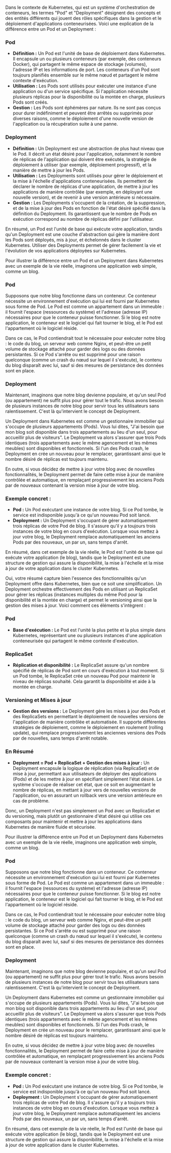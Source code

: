 Dans le contexte de Kubernetes, qui est un système d'orchestration de conteneurs, les termes "Pod" et "Deployment" désignent des concepts et des entités différents qui jouent des rôles spécifiques dans la gestion et le déploiement d'applications conteneurisées. Voici une explication de la différence entre un Pod et un Deployment :

### Pod
- **Définition :** Un Pod est l'unité de base de déploiement dans Kubernetes. Il encapsule un ou plusieurs conteneurs (par exemple, des conteneurs Docker), qui partagent le même espace de stockage (volumes), l'adresse IP et les informations de port. Les conteneurs d'un Pod sont toujours planifiés ensemble sur le même nœud et partagent le même contexte d'exécution.
- **Utilisation :** Les Pods sont utilisés pour exécuter une instance d'une application ou d'un service spécifique. Si l'application nécessite plusieurs réplicas pour la disponibilité ou la montée en charge, plusieurs Pods sont créés.
- **Gestion :** Les Pods sont éphémères par nature. Ils ne sont pas conçus pour durer indéfiniment et peuvent être arrêtés ou supprimés pour diverses raisons, comme le déploiement d'une nouvelle version de l'application ou la récupération suite à une panne.

### Deployment
- **Définition :** Un Deployment est une abstraction de plus haut niveau que le Pod. Il décrit un état désiré pour l'application, notamment le nombre de réplicas de l'application qui doivent être exécutés, la stratégie de déploiement à utiliser (par exemple, déploiement progressif), et la manière de mettre à jour les Pods.
- **Utilisation :** Les Deployments sont utilisés pour gérer le déploiement et la mise à l'échelle d'applications conteneurisées. Ils permettent de déclarer le nombre de réplicas d'une application, de mettre à jour les applications de manière contrôlée (par exemple, en déployant une nouvelle version), et de revenir à une version antérieure si nécessaire.
- **Gestion :** Les Deployments s'occupent de la création, de la suppression, et de la mise à jour des Pods en fonction de l'état désiré spécifié dans la définition du Deployment. Ils garantissent que le nombre de Pods en exécution correspond au nombre de réplicas défini par l'utilisateur.

En résumé, un Pod est l'unité de base qui exécute votre application, tandis qu'un Deployment est une couche d'abstraction qui gère la manière dont les Pods sont déployés, mis à jour, et échelonnés dans le cluster Kubernetes. Utiliser des Deployments permet de gérer facilement la vie et l'évolution de vos applications déployées sur Kubernetes.

Pour illustrer la différence entre un Pod et un Deployment dans Kubernetes avec un exemple de la vie réelle, imaginons une application web simple, comme un blog.

### Pod

Supposons que notre blog fonctionne dans un conteneur. Ce conteneur nécessite un environnement d'exécution qui lui est fourni par Kubernetes sous forme de Pod. Le Pod est comme un appartement dans un immeuble : il fournit l'espace (ressources du système) et l'adresse (adresse IP) nécessaires pour que le conteneur puisse fonctionner. Si le blog est notre application, le conteneur est le logiciel qui fait tourner le blog, et le Pod est l'appartement où le logiciel réside.

Dans ce cas, le Pod contiendrait tout le nécessaire pour exécuter notre blog : le code du blog, un serveur web comme Nginx, et peut-être un petit volume de stockage attaché pour garder des logs ou des données persistantes. Si ce Pod s'arrête ou est supprimé pour une raison quelconque (comme un crash du nœud sur lequel il s'exécute), le contenu du blog disparaît avec lui, sauf si des mesures de persistance des données sont en place.

### Deployment

Maintenant, imaginons que notre blog devienne populaire, et qu'un seul Pod (ou appartement) ne suffit plus pour gérer tout le trafic. Nous avons besoin de plusieurs instances de notre blog pour servir tous les utilisateurs sans ralentissement. C'est là qu'intervient le concept de Deployment.

Un Deployment dans Kubernetes est comme un gestionnaire immobilier qui s'occupe de plusieurs appartements (Pods). Vous lui dites, "J'ai besoin que mon blog soit disponible dans trois appartements au lieu d'un seul, pour accueillir plus de visiteurs". Le Deployment va alors s'assurer que trois Pods identiques (trois appartements avec le même agencement et les mêmes meubles) sont disponibles et fonctionnels. Si l'un des Pods crash, le Deployment en crée un nouveau pour le remplacer, garantissant ainsi que le nombre désiré de réplicas est toujours maintenu.

En outre, si vous décidez de mettre à jour votre blog avec de nouvelles fonctionnalités, le Deployment permet de faire cette mise à jour de manière contrôlée et automatique, en remplaçant progressivement les anciens Pods par de nouveaux contenant la version mise à jour de votre blog.

### Exemple concret :

- **Pod :** Un Pod exécutant une instance de votre blog. Si ce Pod tombe, le service est indisponible jusqu'à ce qu'un nouveau Pod soit lancé.
- **Deployment :** Un Deployment s'occupant de gérer automatiquement trois réplicas de votre Pod de blog. Il s'assure qu'il y a toujours trois instances de votre blog en cours d'exécution. Lorsque vous mettez à jour votre blog, le Deployment remplace automatiquement les anciens Pods par des nouveaux, un par un, sans temps d'arrêt.

En résumé, dans cet exemple de la vie réelle, le Pod est l'unité de base qui exécute votre application (le blog), tandis que le Deployment est une structure de gestion qui assure la disponibilité, la mise à l'échelle et la mise à jour de votre application dans le cluster Kubernetes.

Oui, votre résumé capture bien l'essence des fonctionnalités qu'un Deployment offre dans Kubernetes, bien que ce soit une simplification. Un Deployment orchestre effectivement des Pods en utilisant un ReplicaSet pour gérer les réplicas (instances multiples du même Pod pour la disponibilité et la montée en charge) et permet le versioning ainsi que la gestion des mises à jour. Voici comment ces éléments s'intègrent :

### Pod
- **Base d'exécution :** Le Pod est l'unité la plus petite et la plus simple dans Kubernetes, représentant une ou plusieurs instances d'une application conteneurisée qui partagent le même contexte d'exécution.

### ReplicaSet
- **Réplication et disponibilité :** Le ReplicaSet assure qu'un nombre spécifié de réplicas de Pod sont en cours d'exécution à tout moment. Si un Pod tombe, le ReplicaSet crée un nouveau Pod pour maintenir le niveau de réplicas souhaité. Cela garantit la disponibilité et aide à la montée en charge.

### Versioning et Mises à jour
- **Gestion des versions :** Le Deployment gère les mises à jour des Pods et des ReplicaSets en permettant le déploiement de nouvelles versions de l'application de manière contrôlée et automatisée. Il supporte différentes stratégies de déploiement, comme le déploiement en roulement (rolling update), qui remplace progressivement les anciennes versions des Pods par de nouvelles, sans temps d'arrêt notable.

### En Résumé
- **Deployment = Pod + ReplicaSet + Gestion des mises à jour :** Un Deployment encapsule la logique de réplication (via ReplicaSet) et de mise à jour, permettant aux utilisateurs de déployer des applications (Pods) et de les mettre à jour en spécifiant simplement l'état désiré. Le système s'occupe de réaliser cet état, que ce soit en augmentant le nombre de réplicas, en mettant à jour vers de nouvelles versions de l'application, ou en assurant un rollback vers une version antérieure en cas de problème.

Donc, un Deployment n'est pas simplement un Pod avec un ReplicaSet et du versioning, mais plutôt un gestionnaire d'état désiré qui utilise ces composants pour maintenir et mettre à jour les applications dans Kubernetes de manière fluide et sécurisée.


Pour illustrer la différence entre un Pod et un Deployment dans Kubernetes avec un exemple de la vie réelle, imaginons une application web simple, comme un blog.

### Pod

Supposons que notre blog fonctionne dans un conteneur. Ce conteneur nécessite un environnement d'exécution qui lui est fourni par Kubernetes sous forme de Pod. Le Pod est comme un appartement dans un immeuble : il fournit l'espace (ressources du système) et l'adresse (adresse IP) nécessaires pour que le conteneur puisse fonctionner. Si le blog est notre application, le conteneur est le logiciel qui fait tourner le blog, et le Pod est l'appartement où le logiciel réside.

Dans ce cas, le Pod contiendrait tout le nécessaire pour exécuter notre blog : le code du blog, un serveur web comme Nginx, et peut-être un petit volume de stockage attaché pour garder des logs ou des données persistantes. Si ce Pod s'arrête ou est supprimé pour une raison quelconque (comme un crash du nœud sur lequel il s'exécute), le contenu du blog disparaît avec lui, sauf si des mesures de persistance des données sont en place.

### Deployment

Maintenant, imaginons que notre blog devienne populaire, et qu'un seul Pod (ou appartement) ne suffit plus pour gérer tout le trafic. Nous avons besoin de plusieurs instances de notre blog pour servir tous les utilisateurs sans ralentissement. C'est là qu'intervient le concept de Deployment.

Un Deployment dans Kubernetes est comme un gestionnaire immobilier qui s'occupe de plusieurs appartements (Pods). Vous lui dites, "J'ai besoin que mon blog soit disponible dans trois appartements au lieu d'un seul, pour accueillir plus de visiteurs". Le Deployment va alors s'assurer que trois Pods identiques (trois appartements avec le même agencement et les mêmes meubles) sont disponibles et fonctionnels. Si l'un des Pods crash, le Deployment en crée un nouveau pour le remplacer, garantissant ainsi que le nombre désiré de réplicas est toujours maintenu.

En outre, si vous décidez de mettre à jour votre blog avec de nouvelles fonctionnalités, le Deployment permet de faire cette mise à jour de manière contrôlée et automatique, en remplaçant progressivement les anciens Pods par de nouveaux contenant la version mise à jour de votre blog.

### Exemple concret :

- **Pod :** Un Pod exécutant une instance de votre blog. Si ce Pod tombe, le service est indisponible jusqu'à ce qu'un nouveau Pod soit lancé.
- **Deployment :** Un Deployment s'occupant de gérer automatiquement trois réplicas de votre Pod de blog. Il s'assure qu'il y a toujours trois instances de votre blog en cours d'exécution. Lorsque vous mettez à jour votre blog, le Deployment remplace automatiquement les anciens Pods par des nouveaux, un par un, sans temps d'arrêt.

En résumé, dans cet exemple de la vie réelle, le Pod est l'unité de base qui exécute votre application (le blog), tandis que le Deployment est une structure de gestion qui assure la disponibilité, la mise à l'échelle et la mise à jour de votre application dans le cluster Kubernetes.
